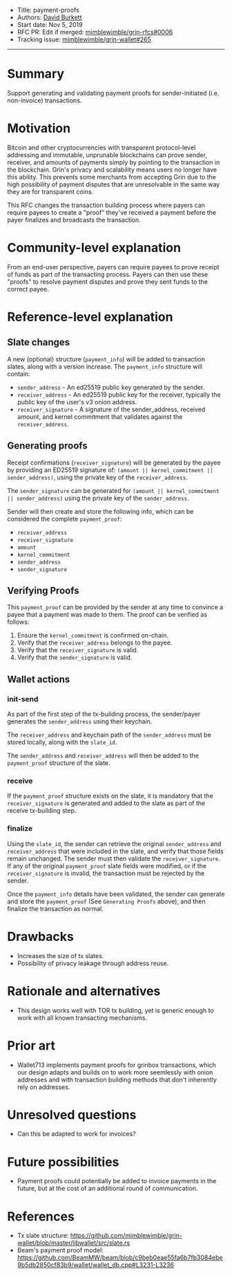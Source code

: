 - Title: payment-proofs
- Authors: [David Burkett](mailto:davidburkett38@gmail.com)
- Start date: Nov 5, 2019
- RFC PR: Edit if merged: [mimblewimble/grin-rfcs#0006](https://github.com/mimblewimble/grin-rfcs/pull/31) 
- Tracking issue: [mimblewimble/grin-wallet#265](https://github.com/mimblewimble/grin-wallet/issues/265)
---

# Summary
[summary]: #summary

Support generating and validating payment proofs for sender-initiated (i.e. non-invoice) transactions. 

# Motivation
[motivation]: #motivation

Bitcoin and other cryptocurrencies with transparent protocol-level addressing and immutable, unprunable blockchains can prove sender, receiver, and amounts of payments simply by pointing to the transaction in the blockchain.
Grin's privacy and scalability means users no longer have this ability. This prevents some merchants from accepting Grin due to the high possibility of payment disputes that are unresolvable in the same way they are for transparent coins.

This RFC changes the transaction building process where payers can require payees to create a "proof" they've received a payment before the payer finalizes and broadcasts the transaction.

# Community-level explanation
[community-level-explanation]: #community-level-explanation

From an end-user perspective, payers can require payees to prove receipt of funds as part of the transacting process.
Payers can then use these "proofs" to resolve payment disputes and prove they sent funds to the correct payee.

# Reference-level explanation
[reference-level-explanation]: #reference-level-explanation

## Slate changes

A new (optional) structure (`payment_info`) will be added to transaction slates, along with a version increase. The `payment_info` structure will contain:

* `sender_address` - An ed25519 public key generated by the sender.
* `receiver_address` - An ed25519 public key for the receiver, typically the public key of the user's v3 onion address.
* `receiver_signature` - A signature of the sender_address, received amount, and kernel commitment that validates against the `receiver_address`. 

## Generating proofs

Receipt confirmations (`receiver_signature`) will be generated by the payee by providing an ED25519 signature of: `(amount || kernel_commitment || sender_address)`, using the private key of the `receiver_address`.

The `sender_signature` can be generated for `(amount || kernel_commitment || sender_address)` using the private key of the `sender_address`.

Sender will then create and store the following info, which can be considered the complete `payment_proof`:

* `receiver_address`
* `receiver_signature`
* `amount`
* `kernel_commitment`
* `sender_address`
* `sender_signature`

## Verifying Proofs

This `payment_proof` can be provided by the sender at any time to convince a payee that a payment was made to them. The proof can be verified as follows:

1. Ensure the `kernel_commitment` is confirmed on-chain.
2. Verify that the `receiver_address` belongs to the payee.
3. Verify that the `receiver_signature` is valid.
4. Verify that the `sender_signature` is valid.

## Wallet actions
### init-send

As part of the first step of the tx-building process, the sender/payer generates the `sender_address` using their keychain. 

The `receiver_address` and keychain path of the `sender_address` must be stored locally, along with the `slate_id`.

The `sender_address` and `receiver_address` will then be added to the `payment_proof` structure of the slate.

### receive

If the `payment_proof` structure exists on the slate, it is mandatory that the `receiver_signature` is generated and added to the slate as part of the receive tx-building step.

### finalize

Using the `slate_id`, the sender can retrieve the original `sender_address` and `receiver_address` that were included in the slate, and verify that those fields remain unchanged. The sender must then validate the `receiver_signature`. If any of the original `payment_proof` slate fields were modified, or if the `receiver_signature` is invalid, the transaction must be rejected by the sender.

Once the `payment_info` details have been validated, the sender can generate and store the `payment_proof` (See `Generating Proofs` above), and then finalize the transaction as normal.

# Drawbacks
[drawbacks]: #drawbacks

* Increases the size of tx slates.
* Possibility of privacy leakage through address reuse.

# Rationale and alternatives
[rationale-and-alternatives]: #rationale-and-alternatives

* This design works well with TOR tx building, yet is generic enough to work with all known transacting mechanisms.

# Prior art
[prior-art]: #prior-art

* Wallet713 implements payment proofs for grinbox transactions, which our design adapts and builds on to work more seemlessly with onion addresses and with transaction building methods that don't inherently rely on addresses.

# Unresolved questions
[unresolved-questions]: #unresolved-questions

* Can this be adapted to work for invoices?

# Future possibilities
[future-possibilities]: #future-possibilities

* Payment proofs could potentially be added to invoice payments in the future, but at the cost of an additional round of communication.

# References
[references]: #references

* Tx slate structure: https://github.com/mimblewimble/grin-wallet/blob/master/libwallet/src/slate.rs
* Beam's payment proof model: https://github.com/BeamMW/beam/blob/c9beb0eae55fa6b7fb3084ebe9b5db2850cf83b9/wallet/wallet_db.cpp#L3231-L3236
